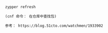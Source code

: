

```
zypper refresh

(cnf 命令： 在仓库中查找包)
```



```
参考： https://blog.51cto.com/watchmen/1933902
```

